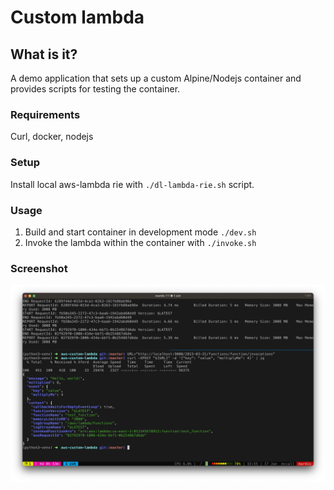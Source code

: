 # Custom lambda

## What is it?

A demo application that sets up a custom Alpine/Nodejs container and provides scripts for testing the container.

### Requirements

Curl, docker, nodejs

### Setup

Install local aws-lambda rie with `./dl-lambda-rie.sh` script.

### Usage

1. Build and start container in development mode `./dev.sh`
2. Invoke the lambda within the container with `./invoke.sh`

### Screenshot

![Demo container](https://github.com/relicode/aws-custom-lambda/blob/master/media/demo-container.png?raw=true)

